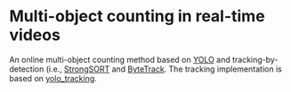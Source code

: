 # Multi-object counting in real-time videos

An online multi-object counting method based on [YOLO](https://github.com/ultralytics/yolov5) and tracking-by-detection (i.e., [StrongSORT](https://github.com/dyhBUPT/StrongSORT) and [ByteTrack](https://github.com/ifzhang/ByteTrack). The tracking implementation is based on [yolo_tracking](https://github.com/mikel-brostrom/yolo_tracking/releases/tag/v8.0).

